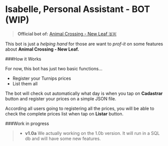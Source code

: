 Isabelle, Personal Assistant - BOT (WIP)
===

> **Official bot of:** [Animal Crossing - New Leaf 🇧🇷](http://t.me/acnlbr)

This bot is just a _helping hand_ for those are want to _prof-it_ on some features about **Animal Crossing - New Leaf.**

###How it Works

For now, this bot has just two basic functions...

- Register your Turnips prices
- List them all

The bot will check out automatically what day is when you tap on **Cadastrar** button and register your prices on a simple JSON file.

According all users going to registering all the prices, you will be able to check the complete prices list when tap on **Listar** button.

###Work in progress

> - **v1.0a**
    We actually working on the 1.0b version. It will run in a SQL db and will have some new features.
